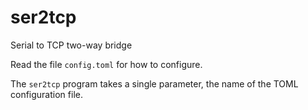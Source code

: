 # ser2tcp
Serial to TCP two-way bridge

Read the file `config.toml` for how to configure.

The `ser2tcp` program takes a single parameter, the name
of the TOML configuration file.
